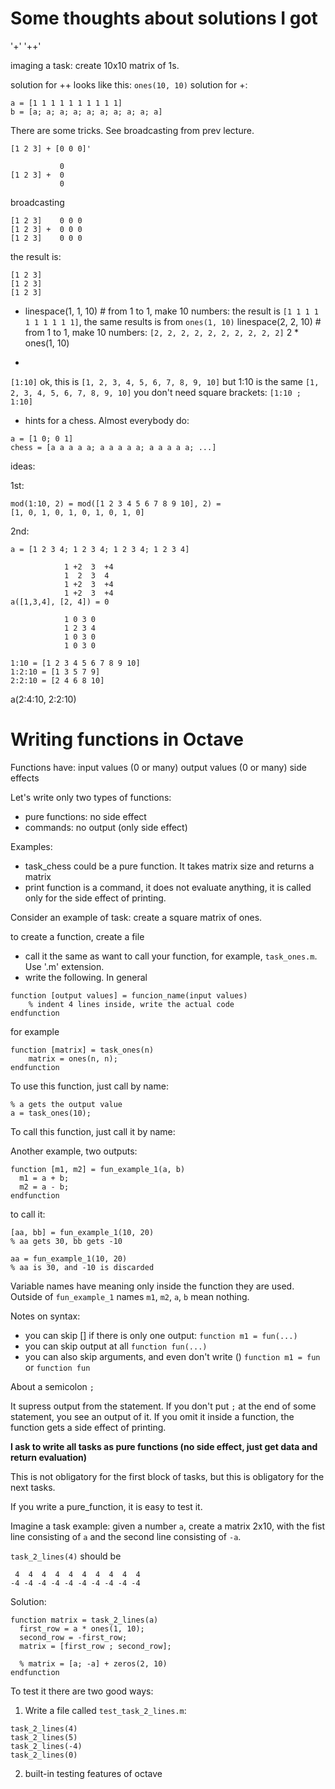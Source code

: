 # Some thoughts about solutions I got

'+'
'++'

imaging a task: create 10x10 matrix of 1s.

solution for ++ looks like this: `ones(10, 10)`
solution for +:
```
a = [1 1 1 1 1 1 1 1 1 1]
b = [a; a; a; a; a; a; a; a; a; a]
```
There are some tricks. See broadcasting from prev lecture. 

`[1 2 3] + [0 0 0]'`

```
           0
[1 2 3] +  0
           0
```

broadcasting

```
[1 2 3]    0 0 0
[1 2 3] +  0 0 0
[1 2 3]    0 0 0
```

the result is:

```
[1 2 3]
[1 2 3]
[1 2 3]
```

* linespace(1, 1, 10)  # from 1 to 1, make 10 numbers:
the result is `[1 1 1 1 1 1 1 1 1 1]`,
the same results is from `ones(1, 10)`
linespace(2, 2, 10)  # from 1 to 1, make 10 numbers:
`[2, 2, 2, 2, 2, 2, 2, 2, 2, 2]`
2 * ones(1, 10)

*
`[1:10]` ok, this is `[1, 2, 3, 4, 5, 6, 7, 8, 9, 10]`
but
1:10 is the same `[1, 2, 3, 4, 5, 6, 7, 8, 9, 10]`
you don't need square brackets:
`[1:10 ; 1:10]`

* hints for a chess.
Almost everybody do:
```
a = [1 0; 0 1]
chess = [a a a a a; a a a a a; a a a a a; ...]
```

ideas:

1st:
```
mod(1:10, 2) = mod([1 2 3 4 5 6 7 8 9 10], 2) =
[1, 0, 1, 0, 1, 0, 1, 0, 1, 0]
```
2nd:

```
a = [1 2 3 4; 1 2 3 4; 1 2 3 4; 1 2 3 4]

            1 +2  3  +4
            1  2  3  4
            1 +2  3  +4
            1 +2  3  +4
a([1,3,4], [2, 4]) = 0

            1 0 3 0
            1 2 3 4
            1 0 3 0
            1 0 3 0
            
1:10 = [1 2 3 4 5 6 7 8 9 10]
1:2:10 = [1 3 5 7 9]
2:2:10 = [2 4 6 8 10]
```

a(2:4:10, 2:2:10)

# Writing functions in Octave

Functions have:
input values (0 or many)
output values (0 or many)
side effects

Let's write only two types of functions:
 - pure functions: no side effect
 - commands: no output (only side effect)

Examples:
 - task_chess could be a pure function. It takes matrix size and returns a matrix
 - print function is a command, it does not evaluate anything, it is called only for the side effect of printing.

Consider an example of task: create a square matrix of ones.

to create a function, create a file
 - call it the same as want to call your function, for example, `task_ones.m`. Use '.m' extension.
 - write the following. In general

```
function [output values] = funcion_name(input values)
    % indent 4 lines inside, write the actual code
endfunction 
```

for example

```
function [matrix] = task_ones(n)
    matrix = ones(n, n);
endfunction
```

To use this function, just call by name:

```
% a gets the output value
a = task_ones(10);
```


To call this function, just call it by name:

Another example, two outputs:

```
function [m1, m2] = fun_example_1(a, b)
  m1 = a + b;
  m2 = a - b;
endfunction
```

to call it:

```
[aa, bb] = fun_example_1(10, 20)
% aa gets 30, bb gets -10

aa = fun_example_1(10, 20)
% aa is 30, and -10 is discarded
```

Variable names have meaning only inside the function they are used. Outside of `fun_example_1` names `m1`, `m2`, `a`, `b` mean nothing.

Notes on syntax:
 * you can skip [] if there is only one output:
`function m1 = fun(...)`
 * you can skip output at all
`function fun(...)`
 * you can also skip arguments, and even
 don't write ()
 `function m1 = fun` or
 `function fun`

About a semicolon `;`

It supress output from the statement. If you don't put `;` at the end of some statement, you see an output of it. If you omit it inside a function, the function gets a side effect of printing.

**I ask to write all tasks as pure functions (no side effect, just get data and return evaluation)**

This is not obligatory for the first block of tasks, but this is obligatory for the next tasks.

If you write a pure_function, it is easy to test it.

Imagine a task example: given a number `a`, create a matrix 2x10, with the fist
line consisting of `a` and the second line
consisting of `-a`.

`task_2_lines(4)` should be
```
 4  4  4  4  4  4  4  4  4  4
-4 -4 -4 -4 -4 -4 -4 -4 -4 -4
```

Solution:

```
function matrix = task_2_lines(a)
  first_row = a * ones(1, 10);
  second_row = -first_row;
  matrix = [first_row ; second_row];
  
  % matrix = [a; -a] + zeros(2, 10)
endfunction
```

To test it there are two good ways:

1. Write a file called `test_task_2_lines.m`:
```
task_2_lines(4)
task_2_lines(5)
task_2_lines(-4)
task_2_lines(0)
```

2. built-in testing features of octave

